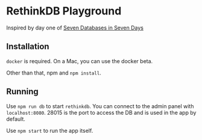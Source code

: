 # RethinkDB Playground

Inspired by day one of [Seven Databases in Seven Days](https://developer.ibm.com/clouddataservices/2016/07/28/7-databases-7-days-rethinkdb/)

## Installation
`docker` is required. On a Mac, you can use the docker beta.

Other than that, npm and `npm install`.

## Running
Use `npm run db` to start `rethinkdb`. You can connect to
the admin panel with `localhost:8080`. 28015 is the port
to access the DB and is used in the app by default.

Use `npm start` to run the app itself.
